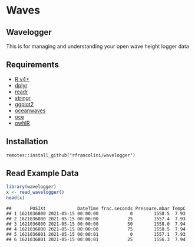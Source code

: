Waves
================

## Wavelogger

This is for managing and understanding your open wave height logger data

## Requirements

-   [R v4+](https://www.r-project.org/)
-   [dplyr](https://CRAN.R-project.org/package=dplyr)
-   [readr](https://CRAN.R-project.org/package=readr)
-   [stringr](https://CRAN.R-project.org/package=stringr)
-   [ggplot2](https://CRAN.R-project.org/package=ggplot2)
-   [oceanwaves](https://CRAN.R-project.org/package=oceanwaves)
-   [oce](https://CRAN.R-project.org/package=oce)
-   [owhlR](https://github.com/millerlp/owhlR)

## Installation

    remotes::install_github("rfrancolini/wavelogger")

## Read Example Data

``` r
library(wavelogger)
x <- read_wavelogger()
head(x)
```

    ##       POSIXt            DateTime frac.seconds Pressure.mbar TempC
    ## 1 1621036800 2021-05-15 00:00:00            0        1558.5  7.93
    ## 2 1621036800 2021-05-15 00:00:00           25        1557.4  7.93
    ## 3 1621036800 2021-05-15 00:00:00           50        1558.0  7.94
    ## 4 1621036800 2021-05-15 00:00:00           75        1558.5  7.94
    ## 5 1621036801 2021-05-15 00:00:01            0        1557.1  7.93
    ## 6 1621036801 2021-05-15 00:00:01           25        1556.3  7.94
